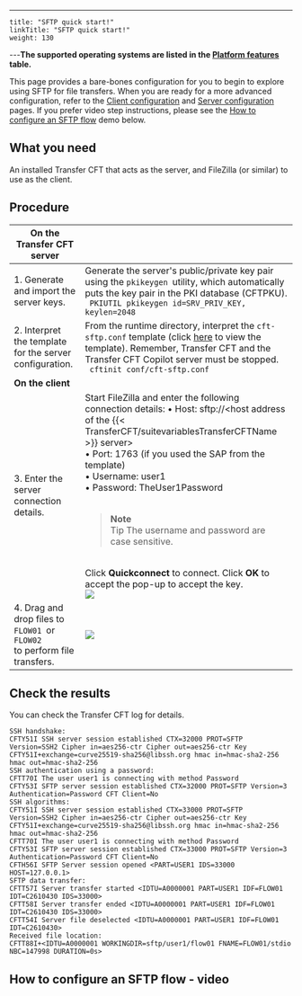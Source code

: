 ---
    title: "SFTP quick start!"
    linkTitle: "SFTP quick start!"
    weight: 130
---******The supported operating systems are listed in the [Platform features](../../../datasheet) table.******

This page provides a bare-bones configuration for you to begin to explore using SFTP for file transfers. When you are ready for a more advanced configuration, refer to the [Client configuration](../sftp_client) and [Server configuration](../sftp_server) pages. If you prefer video step instructions, please see the [How to configure an SFTP flow](#How) demo below.

## What you need

An installed Transfer CFT that acts as the server, and FileZilla (or similar) to use as the client.

## Procedure


| **On the Transfer CFT server**  |   |
| --- | --- |
| 1. Generate and import the server keys.  | Generate the server's public/private key pair using the <code>pkikeygen </code>utility, which automatically puts the key pair in the PKI database (CFTPKU).<br/> ```  PKIUTIL pkikeygen id=SRV_PRIV_KEY, keylen=2048 ```  |
| 2. Interpret the template for the server configuration.  | From the runtime directory, interpret the <code>cft-sftp.conf</code> template (click [here]() to view the template). Remember, Transfer CFT and the Transfer CFT Copilot server must be stopped.<br/> ```  cftinit conf/cft-sftp.conf ```  |
| **On the client**  |   |
| 3. Enter the server connection details.  | Start FileZilla and enter the following connection details: • Host: sftp://&lt;host address of the {{< TransferCFT/suitevariablesTransferCFTName  >}} server&gt;<br/> • Port: 1763 (if you used the SAP from the template)<br/> • Username: user1<br/> • Password: TheUser1Password<br /> <br/> <blockquote> **Note**<br/> Tip The username and password are case sensitive.<br/> </blockquote><br/> Click **Quickconnect** to connect. Click **OK** to accept the pop-up to accept the key.<br /> ![](/Images/TransferCFT/fz_client_popup.png)  |
| 4. Drag and drop files to <code>FLOW01 </code>or <code>FLOW02 </code>to perform file transfers.  | ![](/Images/TransferCFT/fz_client.png) |


## Check the results

You can check the Transfer CFT log for details.

```
SSH handshake:
CFTY51I SSH server session established CTX=32000 PROT=SFTP Version=SSH2 Cipher in=aes256-ctr Cipher out=aes256-ctr Key
CFTY51I+exchange=curve25519-sha256@libssh.org hmac in=hmac-sha2-256 hmac out=hmac-sha2-256
SSH authentication using a password:
CFTT70I The user user1 is connecting with method Password
CFTY53I SFTP server session established CTX=32000 PROT=SFTP Version=3 Authentication=Password CFT Client=No
SSH algorithms:
CFTY51I SSH server session established CTX=33000 PROT=SFTP Version=SSH2 Cipher in=aes256-ctr Cipher out=aes256-ctr Key
CFTY51I+exchange=curve25519-sha256@libssh.org hmac in=hmac-sha2-256 hmac out=hmac-sha2-256
CFTT70I The user user1 is connecting with method Password
CFTY53I SFTP server session established CTX=33000 PROT=SFTP Version=3 Authentication=Password CFT Client=No
CFTH56I SFTP Server session opened <PART=USER1 IDS=33000 HOST=127.0.0.1>
SFTP data transfer:
CFTT57I Server transfer started <IDTU=A0000001 PART=USER1 IDF=FLOW01 IDT=C2610430 IDS=33000>
CFTT58I Server transfer ended <IDTU=A0000001 PART=USER1 IDF=FLOW01 IDT=C2610430 IDS=33000>
CFTT54I Server file deselected <IDTU=A0000001 PART=USER1 IDF=FLOW01 IDT=C2610430>
Received file location:
CFTT88I+<IDTU=A0000001 WORKINGDIR=sftp/user1/flow01 FNAME=FLOW01/stdio NBC=147998 DURATION=0s>
```
<span id="How"></span>

## How to configure an SFTP flow - video
